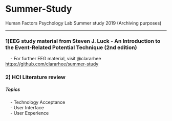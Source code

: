 # Summer-Study
Human Factors Psychology Lab Summer study 2019 (Archiving purposes) <br> 
***
### 1)EEG study material from Steven J. Luck - An Introduction to the Event-Related Potential Technique (2nd edition) <br> 
&nbsp;&nbsp;&nbsp; - For further EEG material, visit @clararhee https://github.com/clararhee/summer-study  <br>

### 2) HCI Literature review <br> 
##### Topics <br>
&nbsp;&nbsp;&nbsp; - Technology Acceptance <br>
&nbsp;&nbsp;&nbsp; - User Interface <br>
&nbsp;&nbsp;&nbsp; - User Experience <br>
